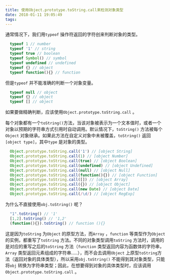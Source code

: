 ```yaml
---
title: 使用Object.prototype.toString.call来检测对象类型
date: 2018-01-11 19:05:49
tags:
---
```

通常情况下，我们用`typeof` 操作符返回的字符创来判断对象的类型。
``` js
  typeof 1 // number
  typeof '1' // string
  typeof true // boolean
  typeof Symbol() // symbol
  typeof undefined // undefined
  typeof {} // object
  typeof function(){} // function
```
但是`typeof` 并不能准确的判断一个对象变量。
```js
  typeof null // object
  typeof {} // object
  typeof [] // object
```

如果要做精确判断，应该使用`Object.prototype.toString.call` 。

每个对象都有一个`toString()`方法，当该对象被表示为一个文本值时，或者一个对象以预期的字符串方式引用时自动调用。默认情况下，`toString()` 方法被每个`Object` 对象继承。如果此方法在自定义对象中未被覆盖，`toString()` 返回 `[object type]`，其中`type` 是对象的类型。
``` js
  Object.prototype.toString.call('1') // [object String]
  Object.prototype.toString.call(1) // [object Number]
  Object.prototype.toString.call(true) // [object Boolean]
  Object.prototype.toString.call(undefined) // [object Undefined]
  Object.prototype.toString.call(null) // [object Null]
  Object.prototype.toString.call(function(){}) // [object Function]
  Object.prototype.toString.call([]) // [object Array]
  Object.prototype.toString.call({}) // [object Object]
  Object.prototype.toString.call(new Date) // [object Date]
  Object.prototype.toString.call(/\d/) // [object RegExp]
```
为什么不直接使用`obj.toString()` 呢？
``` js
  "1".toString() // '1'
  [1,2].toString() // '1,2'
  (function(){}).toString() // function (){}
```
这是因为`toString` 为`Object` 的原型方法，而`Array` ，`function` 等类型作为`Object` 的实例，都重写了`toString` 方法。不同的对象类型调用`toString` 方法时，调用的是对应的重写之后的`toString` 方法（`function` 类型返回内容为函数体的字符串，`Array` 类型返回元素组成的字符串.....），而不会去调用`Object` 上原型`toString`方法（返回对象的具体类型），所以采用`obj.toString()` 不能得到其对象类型，只能将`obj` 转换为字符串类型；因此，在想要得到对象的具体类型时，应该调用`Object.prototype.toString.call` 。